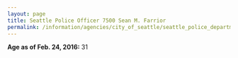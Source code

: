 ```yaml
---
layout: page
title: Seattle Police Officer 7500 Sean M. Farrior
permalink: /information/agencies/city_of_seattle/seattle_police_department/copbook/7500/
---
```


**Age as of Feb. 24, 2016:** 31
